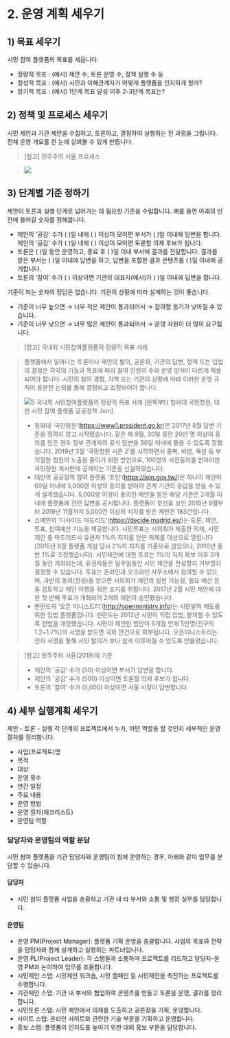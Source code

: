 # 2. 운영 계획 세우기

## 1) 목표 세우기

시민 참여 플랫폼의 목표를 세웁니다.

- 정량적 목표 : (예시) 제안 수, 토론 운영 수, 정책 실행 수 등
- 정성적 목표 : (예시) 시민과 이해관계자가 어떻게 플랫폼을 인지하게 할까?
- 장기적 목표 : (예시) 1단계 목표 달성 이후 2-3단계 목표는?

## 2) 정책 및 프로세스 세우기

시민 제안과 기관 제안을 수집하고, 토론하고, 결정하여 실행하는 전 과정을 그립니다. 전체 운영 개요를 한 눈에 살펴볼 수 있게 만듭니다.

> [참고] 민주주의 서울 프로세스

<!-- > (변경 전) \* -->

> ![](</assets/demos/4.민주주의서울프로세스(변경후).jpg>)

## 3) 단계별 기준 정하기

제안이 토론과 실행 단계로 넘어가는 데 필요한 기준을 수립합니다. 예를 들면 아래의 빈 칸에 들어갈 숫자를 정해봅니다.

- 제안의 ‘공감' 수가 ( )일 내에 ( ) 이상이 모이면 부서가 ( )일 이내에 답변을 합니다. 제안의 ‘공감' 수가 ( )일 내에 ( ) 이상이 모이면 토론할 의제 후보가 됩니다.
- 토론은 ( )일 동안 운영하고, 종료 후 ( )일 이내 부서에 결과를 전달합니다. 결과를 받은 부서는 ( )일 이내에 답변을 하고, 답변을 포함한 결과 콘텐츠를 ( )일 이내에 공개합니다.
- 토론의 ‘참여’ 수가 ( ) 이상이면 기관의 대표자(예시)가 ( )일 이내에 답변을 합니다.

기준이 되는 숫자의 정답은 없습니다. 기관의 상황에 따라 설계하는 것이 좋습니다.

- 기준이 너무 높으면 → 너무 적은 제안이 통과되어서 → 참여할 동기가 낮아질 수 있습니다.
- 기준이 너무 낮으면 → 너무 많은 제안이 통과되어서 → 운영 자원이 더 많이 요구됩니다.

> [참고] 국내외 시민참여플랫폼의 정량적 목표 사례 

> 플랫폼에서 일어나는 토론이나 제안의 발의, 공론화, 기관의 답변, 정책 또는 입법의 결정은 각각의 기능과 목표에 따라 참여 인원의 수와 운영 방식이 다르게 적용되어야 합니다. 시민의 참여 경험, 지역 또는 기관의 상황에 따라 이러한 운영 규칙이 충분한 논의를 통해 결정되고 조정되어야 합니다.
>
> ![5  국내외 시민참여플랫폼의 정량적 목표 사례](https://user-images.githubusercontent.com/58158305/72497335-90cb7680-386f-11ea-8399-9cb2d0557aed.png)
> [왼쪽부터 청와대 국민청원, 대만 시민 참여 플랫폼 공공정책 Join]
>
> - 청와대 ‘국민청원’(https://www1.president.go.kr)은 2017년 8월 답변 기준을 정하지 않고 시작됐습니다. 같은 해 9월, 30일 동안 20만 명 이상의 동의를 얻은 경우 정부 관계자의 공식 답변을 30일 이내에 들을 수 있도록 정했습니다. 2019년 3월 '국민청원 시즌 2'를 시작하면서 중복, 비방, 욕설 등 부적절한 청원의 노출을 줄이기 위한 방안으로, 100명의 사전동의를 받아야만 국민청원 게시판에 공개되는 기준을 신설하였습니다. 
> - 대만의 공공정책 참여 플랫폼 ‘조인’(https://join.gov.tw/)은 하나의 제안이 60일 이내에 5,000명 이상의 동의를 받아야 관계 기관의 응답을 받을 수 있게 설계했습니다. 5,000명 이상이 동의한 제안을 받은 해당 기관은 2개월 이내에 플랫폼에 관련 답변을 공시합니다. 플랫폼이 첫선을 보인 2015년 9월부터 2019년 11월까지 5,000건 이상의 지지를 받은 제안은 183건입니다.
> - 스페인의 ‘디사이드 마드리드’(https://decide.madrid.es/)는  토론, 제안, 투표, 참여예산 기능을 제공합니다. 시민투표는 시의회가 제출한 의제, 시민 제안 중 마드리드시 유권자 1%의 지지를 얻은 의제를 대상으로 열립니다(2015년 8월 플랫폼 개설 당시 2%의 지지를 기준으로 삼았으나, 2016년 중반 1%로 조정했습니다). 시민제안에 대한 투표는 1%의 지지 확보 이후 3개월 동안 개최되는데, 유권자들은 일주일동안 시민 제안을 찬성할지 거부할지 결정할 수 있습니다. 투표는 온라인과 오프라인 사무소에서 참여할 수 있으며, 과반의 동의(찬성)을 얻으면 시의회가 제안의 실현 가능성, 필요 예산 등을 검토하고 제안 이행을 위한 조치를 취합니다. 2017년 2월 시민 제안에 대한 첫 번째 투표가 개최되어 2개의 제안이 승인됐습니다. 
> - 핀란드의 ‘오픈 미니스트리’(http://openministry.info)는 시민발의 제도를 위한 입법 플랫폼입니다. 핀란드는  2012년 시민이 직접 입법, 발의할 수 있도록 헌법을 개정했습니다. 시민이 제안한 법안이 6개월 안에 5만명(인구의 1.2~1.7%)의 서명을 받으면 국회 안건으로 회부됩니다. 오픈미니스트리는 전자 서명을 통해 시민 발의가 보다 쉽게 이루어질 수 있도록 만들었습니다. 

> [참고] 민주주의 서울(2019)의 기준
> - 제안의 '공감' 수가 (50) 이상이면 부서가 답변을 합니다.
> - 제안의 '공감' 수가 (500) 이상이면 토론할 의제 후보가 됩니다.
> - 토론의 '참여' 수가 (5,000) 이상이면 서울 시장이 답변합니다.

## 4) 세부 실행계획 세우기

제안 - 토론 - 실행 각 단계의 프로젝트에서 누가, 어떤 역할을 할 것인지 세부적인 운영 절차를 정리합니다.

- 사업(프로젝트)명
- 목적
- 대상
- 운영 횟수
- 연간 일정
- 주요 내용
- 운영 방법
- 운영 절차(체크리스트)
- 운영팀 역할

### 담당자와 운영팀의 역할 분담

시민 참여 플랫폼을 기관 담당자와 운영팀이 함께 운영하는 경우, 아래와 같이 업무를 분담할 수 있습니다.

#### 담당자

- 시민 참여 플랫폼 사업을 총괄하고 기관 내 타 부서와 소통 및 행정 실무를 담당합니다.

#### 운영팀

- 운영 PM(Project Manager): 플랫폼 기획 운영을 총괄합니다. 사업의 목표와 전략을 담당자와 함께 설계하고 실행하는 파트너입니다.
- 운영 PL(Project Leader): 각 스탭들과 소통하며 프로젝트를 리드하고 담당자-운영 PM과 논의하여 업무를 조율합니다.
- 시민제안 스탭: 시민제안 워크숍, 시민 캠페인 등 시민제안을 촉진하는 프로젝트를 수행합니다.
- 기관제안 스탭: 기관 내 부서와 협업하여 콘텐츠를 만들고 토론을 운영, 결과를 정리합니다.
- 시민토론 스탭: 시민 제안에서 의제를 도출하고 공론장을 기획, 운영합니다.
- 사이트 스탭: 온라인 사이트와 관련한 기술 부문을 기획하고 운영합니다.
- 홍보 스탭: 플랫폼의 인지도를 높이기 위한 대외 홍보 부문을 담당합니다.
